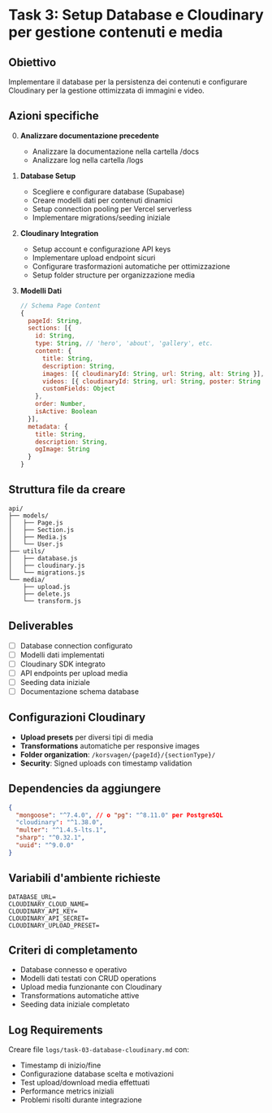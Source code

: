 # Task 3: Setup Database e Cloudinary per gestione contenuti e media

## Obiettivo

Implementare il database per la persistenza dei contenuti e configurare Cloudinary per la gestione ottimizzata di immagini e video.

## Azioni specifiche

0. **Analizzare documentazione precedente**

   - Analizzare la documentazione nella cartella /docs
   - Analizzare log nella cartella /logs

1. **Database Setup**

   - Scegliere e configurare database (Supabase)
   - Creare modelli dati per contenuti dinamici
   - Setup connection pooling per Vercel serverless
   - Implementare migrations/seeding iniziale

2. **Cloudinary Integration**

   - Setup account e configurazione API keys
   - Implementare upload endpoint sicuri
   - Configurare trasformazioni automatiche per ottimizzazione
   - Setup folder structure per organizzazione media

3. **Modelli Dati**
   ```javascript
   // Schema Page Content
   {
     pageId: String,
     sections: [{
       id: String,
       type: String, // 'hero', 'about', 'gallery', etc.
       content: {
         title: String,
         description: String,
         images: [{ cloudinaryId: String, url: String, alt: String }],
         videos: [{ cloudinaryId: String, url: String, poster: String }],
         customFields: Object
       },
       order: Number,
       isActive: Boolean
     }],
     metadata: {
       title: String,
       description: String,
       ogImage: String
     }
   }
   ```

## Struttura file da creare

```
api/
├── models/
│   ├── Page.js
│   ├── Section.js
│   ├── Media.js
│   └── User.js
├── utils/
│   ├── database.js
│   ├── cloudinary.js
│   └── migrations.js
└── media/
    ├── upload.js
    ├── delete.js
    └── transform.js
```

## Deliverables

- [ ] Database connection configurato
- [ ] Modelli dati implementati
- [ ] Cloudinary SDK integrato
- [ ] API endpoints per upload media
- [ ] Seeding data iniziale
- [ ] Documentazione schema database

## Configurazioni Cloudinary

- **Upload presets** per diversi tipi di media
- **Transformations** automatiche per responsive images
- **Folder organization**: `/korsvagen/{pageId}/{sectionType}/`
- **Security**: Signed uploads con timestamp validation

## Dependencies da aggiungere

```json
{
  "mongoose": "^7.4.0", // o "pg": "^8.11.0" per PostgreSQL
  "cloudinary": "^1.38.0",
  "multer": "^1.4.5-lts.1",
  "sharp": "^0.32.1",
  "uuid": "^9.0.0"
}
```

## Variabili d'ambiente richieste

```
DATABASE_URL=
CLOUDINARY_CLOUD_NAME=
CLOUDINARY_API_KEY=
CLOUDINARY_API_SECRET=
CLOUDINARY_UPLOAD_PRESET=
```

## Criteri di completamento

- Database connesso e operativo
- Modelli dati testati con CRUD operations
- Upload media funzionante con Cloudinary
- Transformations automatiche attive
- Seeding data iniziale completato

## Log Requirements

Creare file `logs/task-03-database-cloudinary.md` con:

- Timestamp di inizio/fine
- Configurazione database scelta e motivazioni
- Test upload/download media effettuati
- Performance metrics iniziali
- Problemi risolti durante integrazione
